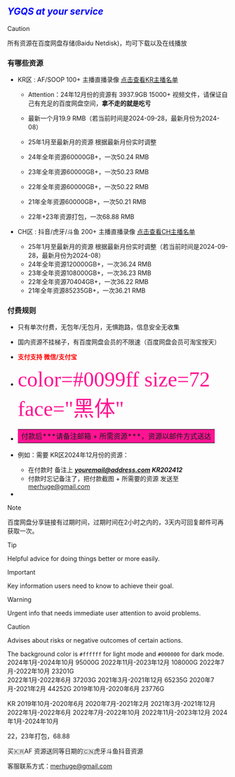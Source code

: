 
## <font color=Blue>***YGQS at your service***</font>

> [!CAUTION]
> 所有资源在百度网盘存储(Baidu Netdisk)，均可下载以及在线播放

### **有哪些资源**

- KR区 : AF/SOOP 100+ 主播直播录像 [点击查看KR主播名单](https://github.com/YGQSmaster-03/ygqs-01/blob/main/KR_ID.md)
	-	Attention：24年12月份的资源有 3937.9GB 15000+ 视频文件，请保证自己有充足的百度网盘空间，<strong>拿不走的就是吃亏</strong>
	
	- 最新一个月19.9 RMB（若当前时间是2024-09-28，最新月份为2024-08）
	- 25年1月至最新月的资源 根据最新月份实时调整
	- 24年全年资源60000GB+，一次50.24 RMB
	- 23年全年资源60000GB+，一次50.23 RMB
	- 22年全年资源60000GB+，一次50.22 RMB
	- 21年全年资源60000GB+，一次50.21 RMB
	- 22年+23年资源打包，一次68.88 RMB



 - CH区 : 抖音/虎牙/斗鱼 200+ 主播直播录像 [点击查看CH主播名单](https://github.com/YGQSmaster-03/ygqs-01/blob/main/CH_ID.md)
	- 25年1月至最新月的资源 根据最新月份实时调整（若当前时间是2024-09-28，最新月份为2024-08）
	- 24年全年资源120000GB+，一次36.24 RMB
	- 23年全年资源108000GB+，一次36.23 RMB
	- 22年全年资源70404GB+，一次36.22 RMB
	- 21年全年资源85235GB+，一次36.21 RMB

### **付费规则**

- 只有单次付费，无包年/无包月，无惧跑路，信息安全无收集
- 国内资源不挂梯子，有百度网盘会员的不限速（百度网盘会员可淘宝按天）


- <font color=red>**支付支持 微信/支付宝**</font>
- <font color=#FF1493 size=7 face="黑体">color=#0099ff size=72 face="黑体"</font>
- <table><tr><td bgcolor=#FF1493>付款后***请备注邮箱 + 所需资源***，资源以邮件方式送达</td></tr></table> 
- 例如：需要 KR区2024年12月份的资源：
	- 在付款时 备注上 ***youremail@address.com KR202412*** 
	- 付款时忘记备注了，把付款截图 + 所需要的资源 发送至 merhuge@gmail.com 
- 

> [!NOTE]
> 百度网盘分享链接有过期时间，过期时间在2小时之内的，3天内可回复邮件可再获取一次。

> [!TIP]
> Helpful advice for doing things better or more easily.

> [!IMPORTANT]
> Key information users need to know to achieve their goal.

> [!WARNING]
> Urgent info that needs immediate user attention to avoid problems.

> [!CAUTION]
> Advises about risks or negative outcomes of certain actions.


The background color is `#ffffff` for light mode and `#000000` for dark mode.
2024年1月-2024年10月 95000G
2022年11月-2023年12月 108000G
2022年7月-2022年10月 23201G   
2022年1月-2022年6月 37203G 
2021年3月-2021年12月 65235G
2020年7月-2021年2月 44252G
2019年10月-2020年6月 23776G


KR
2019年10月-2020年6月
2020年7月-2021年2月
2021年3月-2021年12月
2022年1月-2022年6月
2022年7月-2022年10月
2022年11月-2023年12月
2024年1月-2024年10月



22，23年打包，68.88

买🇰🇷AF 资源送同等日期的🇨🇳虎牙斗鱼抖音资源

客服联系方式：merhuge@gmail.com
